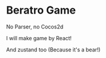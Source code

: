 # Beratro Game

No Parser, no Cocos2d

I will make game by React!

And zustand too (Because it's a bear!)
